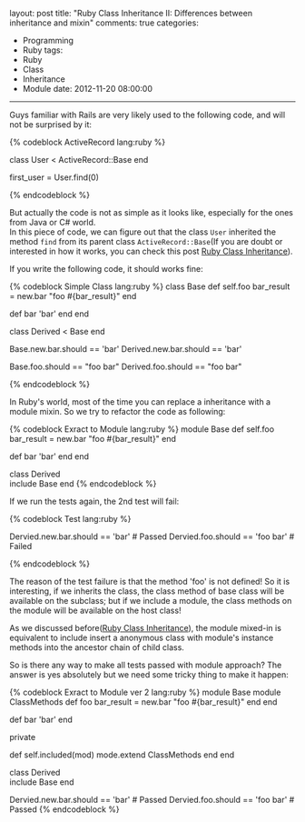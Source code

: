 layout: post
title: "Ruby Class Inheritance II: Differences between inheritance and mixin"
comments: true
categories:
  - Programming
  - Ruby
tags:
  - Ruby
  - Class
  - Inheritance
  - Module
date: 2012-11-20 08:00:00
---
Guys familiar with Rails are very likely used to the following code, and will not be surprised by it:

{% codeblock ActiveRecord lang:ruby %}

class User < ActiveRecord::Base
end

first_user = User.find(0)

{% endcodeblock %}

But actually the code is not as simple as it looks like, especially for the ones from Java or C# world.  
In this piece of code, we can figure out that the class `User` inherited the method `find` from its parent class `ActiveRecord::Base`(If you are doubt or interested in how it works, you can check this post [Ruby Class Inheritance](/blog/2012/08/23/ruby-class-inheritance/)).

If you write the following code, it should works fine:

{% codeblock Simple Class lang:ruby %}
class Base
  def self.foo
    bar_result = new.bar
    "foo #{bar_result}"
  end

  def bar
    'bar'
  end
end

class Derived < Base
end

Base.new.bar.should == 'bar'
Derived.new.bar.should == 'bar'

Base.foo.should == "foo bar"
Derived.foo.should == "foo bar"

{% endcodeblock %}

In Ruby's world, most of the time you can replace a inheritance with a module mixin. So we try to refactor the code as following:

{% codeblock Exract to Module lang:ruby %}
module Base
  def self.foo
    bar_result = new.bar
    "foo #{bar_result}"
  end

  def bar
    'bar'
  end
end

class Derived  
  include Base
end
{% endcodeblock %}

If we run the tests again, the 2nd test will fail:

{% codeblock Test lang:ruby %}

Dervied.new.bar.should == 'bar' # Passed
Dervied.foo.should == 'foo bar' # Failed

{% endcodeblock %}

The reason of the test failure is that the method 'foo' is not defined!
So it is interesting, if we inherits the class, the class method of base class will be available on the subclass; but if we include a module, the class methods on the module will be available on the host class!

As we discussed before([Ruby Class Inheritance](/blog/2012/08/23/ruby-class-inheritance)), the module mixed-in is equivalent to include insert a anonymous class with module's instance methods into the ancestor chain of child class.


So is there any way to make all tests passed with module approach? The answer is yes absolutely but we need some tricky thing to make it happen:

{% codeblock Exract to Module ver 2 lang:ruby %}
module Base
  module ClassMethods
    def foo
      bar_result = new.bar
      "foo #{bar_result}"
    end
  end

  def bar
    'bar'
  end

  private

  def self.included(mod)
    mode.extend ClassMethods
  end
end

class Derived  
  include Base
end

Dervied.new.bar.should == 'bar' # Passed
Dervied.foo.should == 'foo bar' # Passed
{% endcodeblock %}
